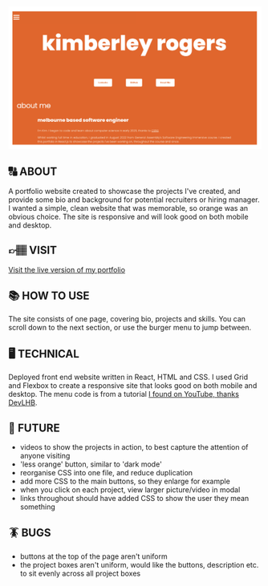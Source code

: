 ![title](./public/assets/portfolio-image2.png)

## 🔠 ABOUT

A portfolio website created to showcase the projects I've created, and provide some bio and background for potential recruiters or hiring manager. I wanted a simple, clean website that was memorable, so orange was an obvious choice. The site is responsive and will look good on both mobile and desktop.

## 👉🏽 VISIT
[Visit the live version of my portfolio](https://portfolio-kimberley-rogers.herokuapp.com/)

## 📚 HOW TO USE

The site consists of one page, covering bio, projects and skills. You can scroll down to the next section, or use the burger menu to jump between. 

## 🖥 TECHNICAL

Deployed front end website written in React, HTML and CSS.
I used Grid and Flexbox to create a responsive site that looks good on both mobile and desktop. The menu code is from a tutorial [I found on YouTube, thanks DevLHB](https://www.youtube.com/watch?v=hANR2XbB9co).

## 🤖 FUTURE

+ videos to show the projects in action, to best capture the attention of anyone visiting
+ 'less orange' button, similar to 'dark mode'
+ reorganise CSS into one file, and reduce duplication
+ add more CSS to the main buttons, so they enlarge for example
+ when you click on each project, view larger picture/video in modal
+ links throughout should have added CSS to show the user they mean something


## 🪳 BUGS

+ buttons at the top of the page aren't uniform
+ the project boxes aren't uniform, would like the buttons, description etc. to sit evenly across all project boxes


